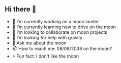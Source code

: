 ## Hi there 👋
- 🔭 I’m currently working on a moon lander
- 🌱 I’m currently learning how to drive on the moon
- 👯 I’m looking to collaborate on moon projects
- 🤔 I’m looking for help with gravity
- 💬 Ask me about the moon
- 📫 How to reach me: 08/08/2038 on the moon?
- ⚡ Fun fact: I don't like the moon
<!--
**Vody04/Vody04** is a ✨ _special_ ✨ repository because its `README.md` (this file) appears on your GitHub profile.

Here are some ideas to get you started:

- 🔭 I’m currently working on a moon lander
- 🌱 I’m currently learning how to drive on the moon
- 👯 I’m looking to collaborate on moon projects
- 🤔 I’m looking for help with gravity
- 💬 Ask me about the moon
- 📫 How to reach me: 08/08/2038 on the moon?
- ⚡ Fun fact: I don't like the moon
-->
